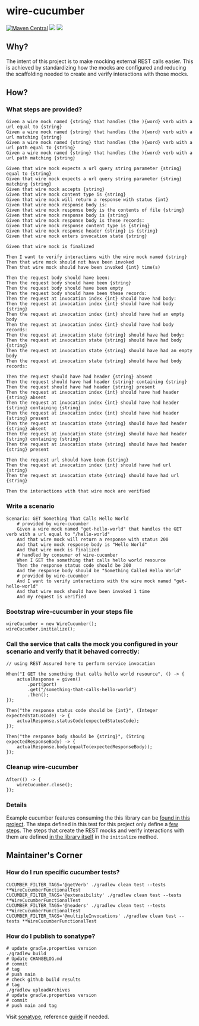 # wire-cucumber

[![Maven Central](https://img.shields.io/maven-central/v/com.evanzeimet.wirecucumber/wire-cucumber.svg?label=Maven%20Central)](https://search.maven.org/search?q=g:%22com.evanzeimet.wirecucumber%22%20AND%20a:%22wire-cucumber%22) [<img src="https://github.com/podnov/wire-cucumber/workflows/java-ci/badge.svg">](https://github.com/podnov/wire-cucumber/actions?query=workflow%3A%22java-ci%22) [<img src="https://codecov.io/gh/podnov/wire-cucumber/branch/master/graph/badge.svg">](https://codecov.io/gh/podnov/wire-cucumber/branch/master)

## Why?
The intent of this project is to make mocking external REST calls easier. This is achieved by standardizing how the mocks are configured and reducing the scaffolding needed to create and verify interactions with those mocks.

## How?
### What steps are provided?
```
Given a wire mock named {string} that handles (the ){word} verb with a url equal to {string}
Given a wire mock named {string} that handles (the ){word} verb with a url matching {string}
Given a wire mock named {string} that handles (the ){word} verb with a url path equal to {string}
Given a wire mock named {string} that handles (the ){word} verb with a url path matching {string}

Given that wire mock expects a url query string parameter {string} equal to {string}
Given that wire mock expects a url query string parameter {string} matching {string}
Given that wire mock accepts {string}
Given that wire mock content type is {string}
Given that wire mock will return a response with status {int}
Given that wire mock response body is:
Given that wire mock response body is the contents of file {string}
Given that wire mock response body is {string}
Given that wire mock response body is these records:
Given that wire mock response content type is {string}
Given that wire mock response header {string} is {string}
Given that wire mock enters invocation state {string}

Given that wire mock is finalized

Then I want to verify interactions with the wire mock named {string}
Then that wire mock should not have been invoked
Then that wire mock should have been invoked {int} time(s)

Then the request body should have been:
Then the request body should have been {string}
Then the request body should have been empty
Then the request body should have been these records:
Then the request at invocation index {int} should have had body:
Then the request at invocation index {int} should have had body {string}
Then the request at invocation index {int} should have had an empty body
Then the request at invocation index {int} should have had body records:
Then the request at invocation state {string} should have had body:
Then the request at invocation state {string} should have had body {string}
Then the request at invocation state {string} should have had an empty body
Then the request at invocation state {string} should have had body records:

Then the request should have had header {string} absent
Then the request should have had header {string} containing {string}
Then the request should have had header {string} present
Then the request at invocation index {int} should have had header {string} absent
Then the request at invocation index {int} should have had header {string} containing {string}
Then the request at invocation index {int} should have had header {string} present
Then the request at invocation state {string} should have had header {string} absent
Then the request at invocation state {string} should have had header {string} containing {string}
Then the request at invocation state {string} should have had header {string} present

Then the request url should have been {string}
Then the request at invocation index {int} should have had url {string}
Then the request at invocation state {string} should have had url {string}

Then the interactions with that wire mock are verified
```

### Write a scenario
```
Scenario: GET Something That Calls Hello World
	# provided by wire-cucumber
	Given a wire mock named "get-hello-world" that handles the GET verb with a url equal to "/hello-world"
	And that wire mock will return a response with status 200
	And that wire mock response body is "Hello World"
	And that wire mock is finalized
	# handled by consumer of wire-cucumber
	When I GET the something that calls hello world resource
	Then the response status code should be 200
	And the response body should be "Something Called Hello World"
	# provided by wire-cucumber
	And I want to verify interactions with the wire mock named "get-hello-world"
	And that wire mock should have been invoked 1 time
	And my request is verified
```

### Bootstrap wire-cucumber in your steps file
```
wireCucumber = new WireCucumber();
wireCucumber.initialize();
```

### Call the service that calls the mock you configured in your scenario and verify that it behaved correctly:
```
// using REST Assured here to perform service invocation

When("I GET the something that calls hello world resource", () -> {
	actualResponse = given()
		.port(port)
		.get("/something-that-calls-hello-world")
		.then();
});

Then("the response status code should be {int}", (Integer expectedStatusCode) -> {
	actualResponse.statusCode(expectedStatusCode);
});

Then("the response body should be {string}", (String expectedResponseBody) -> {
	actualResponse.body(equalTo(expectedResponseBody));
});
```

### Cleanup wire-cucumber
```
After(() -> {
	wireCucumber.close();
});
```

### Details
Example cucumber features consuming the this library can be [found in this project](src/test/resources/com/evanzeimet/wirecucumber/). The steps defined in this test for this project only define a [few steps](src/test/java/com/evanzeimet/wirecucumber/WireCucumberFunctionalTest.java). The steps that create the REST mocks and verify interactions with them are defined [in the library itself](src/main/java/com/evanzeimet/wirecucumber/WireCucumberSteps.java) in the `initialize` method.

## Maintainer's Corner
### How do I run specific cucumber tests?
```
CUCUMBER_FILTER_TAGS='@getVerb' ./gradlew clean test --tests **WireCucumberFunctionalTest
CUCUMBER_FILTER_TAGS='@extensibility' ./gradlew clean test --tests **WireCucumberFunctionalTest
CUCUMBER_FILTER_TAGS='@headers' ./gradlew clean test --tests **WireCucumberFunctionalTest
CUCUMBER_FILTER_TAGS='@multipleInvocations' ./gradlew clean test --tests **WireCucumberFunctionalTest
```

### How do I publish to sonatype?
```
# update gradle.properties version
./gradlew build
# Update CHANGELOG.md
# commit
# tag
# push main
# check github build results
# tag
./gradlew uploadArchives
# update gradle.properties version
# commit
# push main and tag
```
Visit [sonatype](https://oss.sonatype.org/#stagingRepositories), reference [guide](https://www.albertgao.xyz/2018/01/18/how-to-publish-artifact-to-maven-central-via-gradle/) if needed. 
